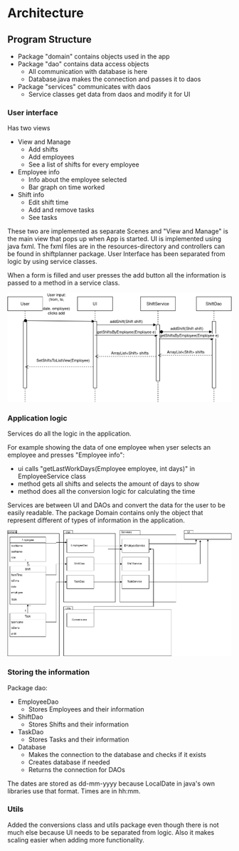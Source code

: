# Architecture

## Program Structure

* Package "domain" contains objects used in the app
* Package "dao" contains data access objects
  * All communication with database is here
  * Database.java makes the connection and passes it to daos
* Package "services" communicates with daos 
  * Service classes get data from daos and modify it for UI

### User interface 

Has two views
  * View and Manage
    * Add shifts
    * Add employees
    * See a list of shifts for every employee
  * Employee info
    * Info about the employee selected
    * Bar graph on time worked
  * Shift info
    * Edit shift time
    * Add and remove tasks
    * See tasks
    
These two are implemented as separate Scenes and "View and Manage" is the main view that pops up when App is started. UI is implemented using java fxml. The fxml files are in the resources-directory and controllers can be found in shiftplanner package. User Interface has been separated from logic by using service classes.

When a form is filled and user presses the add button all the information is passed to a method in a service class. 

<img src=https://github.com/LauriKajakko/ot-harjoitustyo/blob/main/documentation/images/sequence_week5.png />

### Application logic

Services do all the logic in the application. 

For example showing the data of one employee when yser selects an employee and presses "Employee info":
 * ui calls "getLastWorkDays(Employee employee, int days)" in EmployeeService class
  * method gets all shifts and selects the amount of days to show
  * method does all the conversion logic for calculating the time


Services are between UI and DAOs and convert the data for the user to be easily readable. The package Domain contains only the object that represent different of types of information in the application.

<img src=https://github.com/LauriKajakko/ot-harjoitustyo/blob/main/documentation/images/ClassArchitecture.png />


### Storing the information

Package dao:
 * EmployeeDao
   * Stores Employees and their information
 * ShiftDao
   * Stores Shifts and their information
 * TaskDao
   * Stores Tasks and their information
 * Database
   * Makes the connection to the database and checks if it exists
   * Creates database if needed
   * Returns the connection for DAOs
  
The dates are stored as dd-mm-yyyy because LocalDate in java's own libraries use that format. Times are in hh:mm. 

 
### Utils

Added the conversions class and utils package even though there is not much else because UI needs to be separated from logic. Also it makes scaling easier when adding more functionality.
